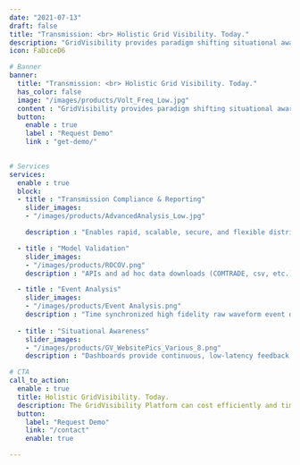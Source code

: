 ```yaml
---
date: "2021-07-13"
draft: false
title: "Transmission: <br> Holistic Grid Visibility. Today."
description: "GridVisibility provides paradigm shifting situational awareness across the entire distribution grid, enabling the next generation of FERC & NERC IBR-related regulatory compliance, model validation, and event analysis."
icon: FaDiceD6

# Banner
banner:
  title: "Transmission: <br> Holistic Grid Visibility. Today."
  has_color: false
  image: "/images/products/Volt_Freq_Low.jpg"
  content : "GridVisibility provides paradigm shifting situational awareness across the entire distribution grid, enabling the next generation of FERC & NERC IBR-related regulatory compliance, model validation, and event analysis. Utilizing existing broadband infrastructure, the GridVisibility Platform (GVP) provides high fidelity, time synchronized data that enhances the utility's ability to drive improved grid reliability and resiliency."
  button:
    enable : true
    label : "Request Demo"
    link : "get-demo/"

      
# Services
services:
  enable : true
  block:
  - title : "Transmission Compliance & Reporting"
    slider_images:
    - "/images/products/AdvancedAnalysis_Low.jpg"

    description : "Enables rapid, scalable, secure, and flexible distribution grid monitoring to meet NERC/FERC IBR-related compliance guidelines & reporting requirements (ex. 901, 1547, etc.). Imagine having low latency, all-the-time electrical data, enabling unprecedented visibility and situation awareness of distribution grid behaviors. Multiple distribution grids, one platform...supplying consistent, time synchronized situational awareness across the entire system to support compliance and reporting, model validation, event analysis, situational analysis, and transmission contingency planning."

  - title : "Model Validation"
    slider_images:
    - "/images/products/ROCOV.png"
    description : "APIs and ad hoc data downloads (COMTRADE, csv, etc.) provide high fidelity, GPS time synchronized distribution data for model validation, training, and live model support. By default, the GVP supplies voltage, frequency, and the rates-of-change per unit or per value."

  - title : "Event Analysis"
    slider_images:
    - "/images/products/Event Analysis.png"
    description : "Time synchronized high fidelity raw waveform event data aggregated and accessible through the GVP analytical tools support unprecedented post-event analysis capability, including playbacks, heat maps and adjustable thresholds for metrics voltage and frequency,  GridVisibility is reliable and resilient, providing additional 4+ hr battery-backed grid visibility, create previously impossible outage event data streams. "
      
  - title : "Situational Awareness"
    slider_images:
    - "/images/products/GV_WebsitePics_Various_8.png"
    description : "Dashboards provide continuous, low-latency feedback, 365/24/7, encompassing utility defined alerts and awareness parameters. Dashboards also supply selection of frequency update and sample rates with a geospatial context."

# CTA
call_to_action:
  enable : true
  title: Holistic GridVisibility. Today.
  description: The GridVisibility Platform can cost efficiently and time effectively measure, analyze, and provide essential utility distribution grid insights that are actionable. Today. Let us demonstrate what’s possible.
  button:
    label: "Request Demo"
    link: "/contact"
    enable: true

---
```

